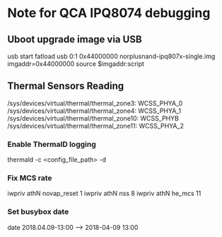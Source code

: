 # Note for QCA IPQ8074 debugging #

## Uboot upgrade image via USB ##
usb start
fatload usb 0:1 0x44000000 norplusnand-ipq807x-single.img
imgaddr=0x44000000
source $imgaddr:script

## Thermal Sensors Reading ##
/sys/devices/virtual/thermal/thermal_zone3: WCSS_PHYA_0 <br/>
/sys/devices/virtual/thermal/thermal_zone4: WCSS_PHYA_1 <br/>
/sys/devices/virtual/thermal/thermal_zone10: WCSS_PHYB <br/>
/sys/devices/virtual/thermal/thermal_zone11: WCSS_PHYA_2 <br/>

### Enable ThermalD logging ###
thermald -c <config_file_path> -d 

### Fix MCS rate ###
iwpriv athN novap_reset 1
iwpriv athN nss 8
iwpriv athN he_mcs 11

### Set busybox date ###
date 2018.04.09-13:00 --> 2018-04-09 13:00
